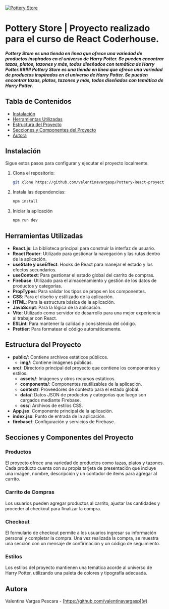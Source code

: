 [![Pottery Store](https://firebasestorage.googleapis.com/v0/b/pottery-e-commerce-d6db2.appspot.com/o/potery-store.png?alt=media&token=b14ed33b-66b2-4699-9e7f-6167515fca0c "Pottery Store")](http://gs://pottery-e-commerce-d6db2.appspot.com/potery-store.png "Pottery Store")

# **Pottery Store** | Proyecto realizado para el curso de React Coderhouse.
##### Pottery Store es una tienda en línea que ofrece una variedad de productos inspirados en el universo de Harry Potter. Se pueden encontrar tazas, platos, tazones y más, todos diseñados con temática de Harry Potter.#### Pottery Store es una tienda en línea que ofrece una variedad de productos inspirados en el universo de Harry Potter. Se pueden encontrar tazas, platos, tazones y más, todos diseñados con temática de Harry Potter. 

## Tabla de Contenidos

- [Instalación](#instalación)
- [Herramientas Utilizadas](#herramientas-utilizadas)
- [Estructura del Proyecto](#estructura-del-proyecto)
- [Secciones y Componentes del Proyecto](#secciones-y-componentes-del-proyecto)
- [Autora](#autora)


## Instalación

Sigue estos pasos para configurar y ejecutar el proyecto localmente.

1. Clona el repositorio:

    ```sh
    git clone https://github.com/valentinavargasp/Pottery-React-proyect
    ```

2. Instala las dependencias:

    ```sh
    npm install
    ```

3. Iniciar la aplicación

    ```sh
    npm run dev
    ```
## Herramientas Utilizadas

- **React.js**: La biblioteca principal para construir la interfaz de usuario.
- **React Router**: Utilizado para gestionar la navegación y las rutas dentro de la aplicación.
- **useState y useEffect**: Hooks de React para manejar el estado y los efectos secundarios.
- **useContext**: Para gestionar el estado global del carrito de compras.
- **Firebase**: Utilizado para el almacenamiento y gestión de los datos de productos y categorías.
- **PropTypes**: Para validar los tipos de props en los componentes.
- **CSS**: Para el diseño y estilizado de la aplicación.
- **HTML**: Para la estructura básica de la aplicación.
- **JavaScript**: Para la lógica de la aplicación.
- **Vite**: Utilizado como servidor de desarrollo para una mejor experiencia al trabajar con React.
- **ESLint**: Para mantener la calidad y consistencia del código.
- **Prettier**: Para formatear el código automáticamente.

## Estructura del Proyecto

- **public/**: Contiene archivos estáticos públicos.
  - **img/**: Contiene imágenes públicas.
- **src/**: Directorio principal del proyecto que contiene los componentes y estilos.
  - **assets/**: Imágenes y otros recursos estáticos.
  - **components/**: Componentes reutilizables de la aplicación.
  - **context/**: Proveedores de contexto para el estado global.
  - **data/**: Datos JSON de productos y categorías que luego son cargados mediante Firebase.
  - **css/**: Archivos de estilos CSS.
- **App.jsx**: Componente principal de la aplicación.
- **index.jsx**: Punto de entrada de la aplicación.
- **firebase/**: Configuración y servicios de Firebase.

## Secciones y Componentes del Proyecto

### Productos
El proyecto ofrece una variedad de productos como tazas, platos y tazones. Cada producto cuenta con su propia tarjeta de presentación que incluye una imagen, nombre, descripción y un contador de ítems para agregar al carrito.

### Carrito de Compras
Los usuarios pueden agregar productos al carrito, ajustar las cantidades y proceder al checkout para finalizar la compra.

### Checkout
El formulario de checkout permite a los usuarios ingresar su información personal y completar la compra. Una vez realizada la compra, se muestra una sección con un mensaje de confirmación y un código de seguimiento.

### Estilos
Los estilos del proyecto mantienen una temática acorde al universo de Harry Potter, utilizando una paleta de colores y tipografía adecuada.


## Autora
Valentina Vargas Pescara - [https://github.com/valentinavargasp](#)
